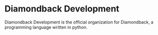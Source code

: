 # Diamondback Development

Diamondback Development is the official organization for Diamondback, a programming language written in python.
